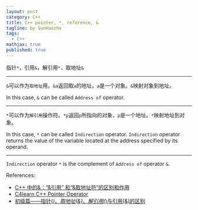 ```yaml
---
layout: post
category: C++
title: C++ pointer, *, reference, &
tagline: by SunHaozhe
tags: 
  - C++
mathjax: true
published: true
---
```


指针`*`，引用`&`，解引用`*`，取地址`&`

************************************************************************************************************



`&`可以作为`取地址`用。`&a`返回取`a`的地址，`a`是一个对象。`&`映射对象到地址。

In this case, `&` can be called `Address of` operator.

************************************************************************************************************

`*`可以作为`解引用`操作符。`*p`返回`p`所指向的对象，`p`是一个地址。`*`映射地址到对象。

In this case, `*` can be called `Indirection` operator. `Indirection` operator returns the value 
of the variable located at the address specified by its operand.

************************************************************************************************************


`Indirection` operator `*` is the complement of `Address of` operator `&`.


References:
* [C++ 中的&：“&引用” 和“&取地址符”的区别和作用](https://blog.csdn.net/qq_33266987/article/details/52047473)
* [C4learn C++ Pointer Operator](http://www.c4learn.com/cplusplus/cpp-pointer-operator/)
* [初级篇——指针(*)、取地址(&)、解引用(*)与引用(&)的区别](https://blog.csdn.net/synapse7/article/details/10260339)





